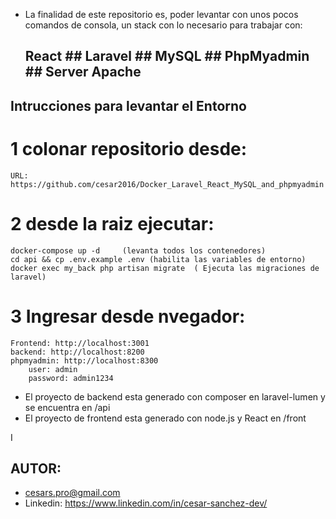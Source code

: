 
- La finalidad de este repositorio es, poder levantar con unos pocos comandos de consola, un stack con lo necesario para trabajar con:

    ## React ## Laravel ## MySQL ## PhpMyadmin ## Server Apache

## Intrucciones para levantar el Entorno

# 1 colonar repositorio desde: 
    URL: https://github.com/cesar2016/Docker_Laravel_React_MySQL_and_phpmyadmin

# 2 desde la raiz ejecutar: 
    docker-compose up -d     (levanta todos los contenedores)
    cd api && cp .env.example .env (habilita las variables de entorno)
    docker exec my_back php artisan migrate  ( Ejecuta las migraciones de laravel)

# 3 Ingresar desde nvegador:
    Frontend: http://localhost:3001
    backend: http://localhost:8200
    phpmyadmin: http://localhost:8300
        user: admin
        password: admin1234

- El proyecto de backend esta generado con composer en laravel-lumen y se encuentra en /api
- El proyecto de frontend esta generado con node.js y React en /front

I
## AUTOR:
- cesars.pro@gmail.com
- Linkedin: https://www.linkedin.com/in/cesar-sanchez-dev/



        





